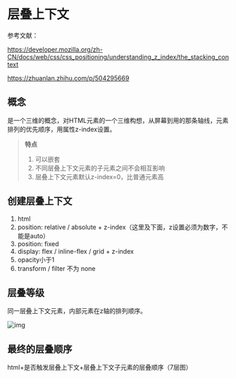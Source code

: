 # 层叠上下文

参考文献：

https://developer.mozilla.org/zh-CN/docs/web/css/css_positioning/understanding_z_index/the_stacking_context

https://zhuanlan.zhihu.com/p/504295669

## 概念

是一个三维的概念，对HTML元素的一个三维构想，从屏幕到用的那条轴线，元素排列的优先顺序，用属性z-index设置。

> **特点**
>
> 1. 可以嵌套
> 2. 不同层叠上下文元素的子元素之间不会相互影响
> 3. 层叠上下文元素默认z-index=0，比普通元素高


## 创建层叠上下文

1. html
2. position: relative / absolute + z-index（这里及下面，z设置必须为数字，不能是auto）
3. position: fixed
4. display: flex / inline-flex / grid + z-index
5. opacity小于1
6. transform / filter 不为 none

## 层叠等级

同一层叠上下文元素，内部元素在z轴的排列顺序。

![img](https://pic2.zhimg.com/80/v2-23877c4c7967d14c3572cb0b8c9fe771_720w.jpg)

## 最终的层叠顺序

html+是否触发层叠上下文+层叠上下文子元素的层叠顺序（7层图）
